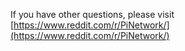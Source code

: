 If you have other questions, please visit [https://www.reddit.com/r/PiNetwork/](https://www.reddit.com/r/PiNetwork/)